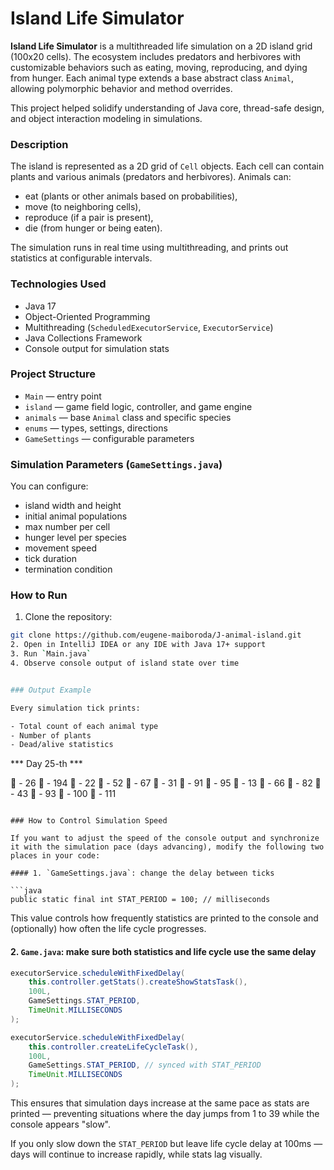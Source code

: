 # Island Life Simulator 

**Island Life Simulator** is a multithreaded life simulation on a 2D island grid (100x20 cells). The ecosystem includes predators and herbivores with customizable behaviors such as eating, moving, reproducing, and dying from hunger. Each animal type extends a base abstract class `Animal`, allowing polymorphic behavior and method overrides.

This project helped solidify understanding of Java core, thread-safe design, and object interaction modeling in simulations.


### Description

The island is represented as a 2D grid of `Cell` objects. Each cell can contain plants and various animals (predators and herbivores). Animals can:

- eat (plants or other animals based on probabilities),
- move (to neighboring cells),
- reproduce (if a pair is present),
- die (from hunger or being eaten).

The simulation runs in real time using multithreading, and prints out statistics at configurable intervals.


### Technologies Used

- Java 17
- Object-Oriented Programming
- Multithreading (`ScheduledExecutorService`, `ExecutorService`)
- Java Collections Framework
- Console output for simulation stats


### Project Structure

- `Main` — entry point
- `island` — game field logic, controller, and game engine
- `animals` — base `Animal` class and specific species
- `enums` — types, settings, directions
- `GameSettings` — configurable parameters


### Simulation Parameters (`GameSettings.java`)

You can configure:

- island width and height
- initial animal populations
- max number per cell
- hunger level per species
- movement speed
- tick duration
- termination condition


### How to Run

1. Clone the repository:
```bash
git clone https://github.com/eugene-maiboroda/J-animal-island.git
2. Open in IntelliJ IDEA or any IDE with Java 17+ support
3. Run `Main.java`
4. Observe console output of island state over time


### Output Example

Every simulation tick prints:

- Total count of each animal type
- Number of plants
- Dead/alive statistics

```
*** Day 25-th ***

🐗 - 26
🐻 - 194
🐛 - 22
🐐 - 52
🐎 - 67
🐍 - 31
🌱 - 91
🐑 - 95
🐇 - 13
🦆 - 66
🦌 - 82
🦊 - 43
🦅 - 93
🐃 - 100
🐁 - 111
```

### How to Control Simulation Speed

If you want to adjust the speed of the console output and synchronize it with the simulation pace (days advancing), modify the following two places in your code:

#### 1. `GameSettings.java`: change the delay between ticks

```java
public static final int STAT_PERIOD = 100; // milliseconds
```

This value controls how frequently statistics are printed to the console and (optionally) how often the life cycle progresses.

#### 2. `Game.java`: make sure both statistics and life cycle use the same delay

```java
executorService.scheduleWithFixedDelay(
    this.controller.getStats().createShowStatsTask(),
    100L,
    GameSettings.STAT_PERIOD,
    TimeUnit.MILLISECONDS
);

executorService.scheduleWithFixedDelay(
    this.controller.createLifeCycleTask(),
    100L,
    GameSettings.STAT_PERIOD, // synced with STAT_PERIOD
    TimeUnit.MILLISECONDS
);
```

This ensures that simulation days increase at the same pace as stats are printed — preventing situations where the day jumps from 1 to 39 while the console appears "slow".

If you only slow down the `STAT_PERIOD` but leave life cycle delay at 100ms — days will continue to increase rapidly, while stats lag visually.

